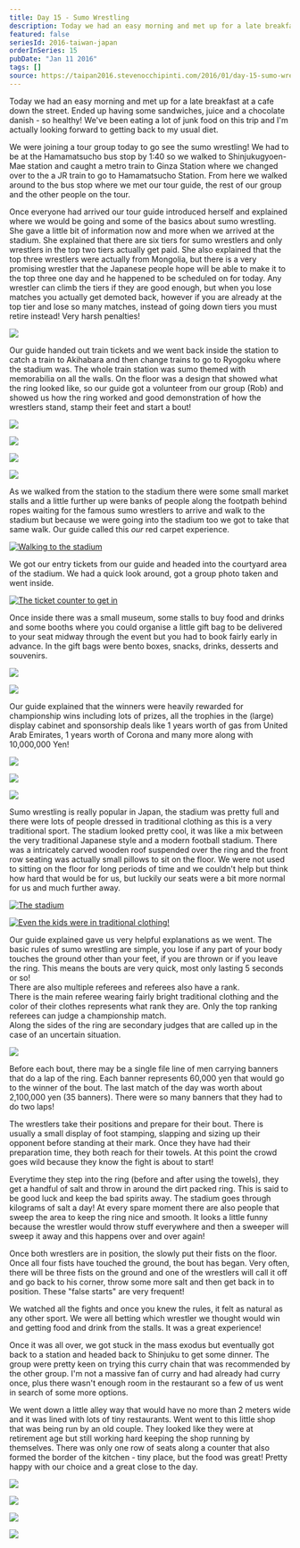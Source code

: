 ```yaml
---
title: Day 15 - Sumo Wrestling
description: Today we had an easy morning and met up for a late breakfast at a cafe down the street. Ended up having some sandwiches, juice and a chocol...
featured: false
seriesId: 2016-taiwan-japan
orderInSeries: 15
pubDate: "Jan 11 2016"
tags: []
source: https://taipan2016.stevenocchipinti.com/2016/01/day-15-sumo-wrestling.html
---
```


Today we had an easy morning and met up for a late breakfast at a cafe down the street. Ended up having some sandwiches, juice and a chocolate danish - so healthy! We've been eating a lot of junk food on this trip and I'm actually looking forward to getting back to my usual diet.

We were joining a tour group today to go see the sumo wrestling! We had to be at the Hamamatsucho bus stop by 1:40 so we walked to Shinjukugyoen-Mae station and caught a metro train to Ginza Station where we changed over to the a JR train to go to Hamamatsucho Station. From here we walked around to the bus stop where we met our tour guide, the rest of our group and the other people on the tour.

Once everyone had arrived our tour guide introduced herself and explained where we would be going and some of the basics about sumo wrestling. She gave a little bit of information now and more when we arrived at the stadium. She explained that there are six tiers for sumo wrestlers and only wrestlers in the top two tiers actually get paid. She also explained that the top three wrestlers were actually from Mongolia, but there is a very promising wrestler that the Japanese people hope will be able to make it to the top three one day and he happened to be scheduled on for today. Any wrestler can climb the tiers if they are good enough, but when you lose matches you actually get demoted back, however if you are already at the top tier and lose so many matches, instead of going down tiers you must retire instead! Very harsh penalties!

[![](https://2.bp.blogspot.com/-BVARfRwjfyk/VpPCP1uXXzI/AAAAAAAAEVA/4HkogvqYUlw/s320/20160111_134951.jpg)](https://2.bp.blogspot.com/-BVARfRwjfyk/VpPCP1uXXzI/AAAAAAAAEVA/4HkogvqYUlw/s1600/20160111_134951.jpg)

Our guide handed out train tickets and we went back inside the station to catch a train to Akihabara and then change trains to go to Ryogoku where the stadium was. The whole train station was sumo themed with memorabilia on all the walls. On the floor was a design that showed what the ring looked like, so our guide got a volunteer from our group (Rob) and showed us how the ring worked and good demonstration of how the wrestlers stand, stamp their feet and start a bout!

[![](https://3.bp.blogspot.com/-gqzbO51VVnQ/VpPCPwl3heI/AAAAAAAAEVE/clxIGHVo9Wk/s320/20160111_142217.jpg)](https://3.bp.blogspot.com/-gqzbO51VVnQ/VpPCPwl3heI/AAAAAAAAEVE/clxIGHVo9Wk/s1600/20160111_142217.jpg)

[![](https://4.bp.blogspot.com/-YP6mHQ4VPeg/VpPCP25G-LI/AAAAAAAAEVE/3frDLbeBbuA/s320/20160111_142234.jpg)](https://4.bp.blogspot.com/-YP6mHQ4VPeg/VpPCP25G-LI/AAAAAAAAEVE/3frDLbeBbuA/s1600/20160111_142234.jpg)

[![](https://2.bp.blogspot.com/-OsEDqn05BUs/VpPCP7elqoI/AAAAAAAAEVA/tObMpKlGIuU/s320/20160111_142313.jpg)](https://2.bp.blogspot.com/-OsEDqn05BUs/VpPCP7elqoI/AAAAAAAAEVA/tObMpKlGIuU/s1600/20160111_142313.jpg)

[![](https://3.bp.blogspot.com/-JguSWo4sS5k/VpPCP_99s0I/AAAAAAAAEVA/30SO6WbVABc/s320/20160111_142315.jpg)](https://3.bp.blogspot.com/-JguSWo4sS5k/VpPCP_99s0I/AAAAAAAAEVA/30SO6WbVABc/s1600/20160111_142315.jpg)

As we walked from the station to the stadium there were some small market stalls and a little further up were banks of people along the footpath behind ropes waiting for the famous sumo wrestlers to arrive and walk to the stadium but because we were going into the stadium too we got to take that same walk. Our guide called this _our_ red carpet experience.

[![Walking to the stadium](https://1.bp.blogspot.com/-UOuzJZr2nWM/VpPCP09xDII/AAAAAAAAEVA/S4eJLWzBQKk/s320/20160111_142917.jpg)](https://1.bp.blogspot.com/-UOuzJZr2nWM/VpPCP09xDII/AAAAAAAAEVA/S4eJLWzBQKk/s1600/20160111_142917.jpg)

We got our entry tickets from our guide and headed into the courtyard area of the stadium. We had a quick look around, got a group photo taken and went inside.

[![The ticket counter to get in](https://4.bp.blogspot.com/-xMdNQa5-1DI/VpPCP-iq7VI/AAAAAAAAEVE/hDLBlVPubZY/s320/20160111_143122.jpg)](https://4.bp.blogspot.com/-xMdNQa5-1DI/VpPCP-iq7VI/AAAAAAAAEVE/hDLBlVPubZY/s1600/20160111_143122.jpg)

Once inside there was a small museum, some stalls to buy food and drinks and some booths where you could organise a little gift bag to be delivered to your seat midway through the event but you had to book fairly early in advance. In the gift bags were bento boxes, snacks, drinks, desserts and souvenirs.

[![](https://4.bp.blogspot.com/-U09JQV4FZM4/VpPCP2V-HQI/AAAAAAAAEVA/vW4xcQwNr6Y/s320/20160111_144259.jpg)](https://4.bp.blogspot.com/-U09JQV4FZM4/VpPCP2V-HQI/AAAAAAAAEVA/vW4xcQwNr6Y/s1600/20160111_144259.jpg)

[![](https://4.bp.blogspot.com/-eh75E_O0_bA/VpPCP8ctUXI/AAAAAAAAEVA/_E6nZGWm0Kc/s320/20160111_144224.jpg)](https://4.bp.blogspot.com/-eh75E_O0_bA/VpPCP8ctUXI/AAAAAAAAEVA/_E6nZGWm0Kc/s1600/20160111_144224.jpg)

Our guide explained that the winners were heavily rewarded for championship wins including lots of prizes, all the trophies in the (large) display cabinet and sponsorship deals like 1 years worth of gas from United Arab Emirates, 1 years worth of Corona and many more along with 10,000,000 Yen!

[![](https://2.bp.blogspot.com/-zgi4IytXbVo/VpPCP2k8G6I/AAAAAAAAEVE/vRoppkULhgg/s320/20160111_144434.jpg)](https://2.bp.blogspot.com/-zgi4IytXbVo/VpPCP2k8G6I/AAAAAAAAEVE/vRoppkULhgg/s1600/20160111_144434.jpg)

[![](https://2.bp.blogspot.com/-K6tZI3JMZYE/VpPCPwZQncI/AAAAAAAAEVA/Gn8Nnlfoe98/s320/20160111_144439.jpg)](https://2.bp.blogspot.com/-K6tZI3JMZYE/VpPCPwZQncI/AAAAAAAAEVA/Gn8Nnlfoe98/s1600/20160111_144439.jpg)

[![](https://1.bp.blogspot.com/-F76S10xO418/VpPCP8zbksI/AAAAAAAAEVE/MncDaJCvcqE/s320/20160111_144505.jpg)](https://1.bp.blogspot.com/-F76S10xO418/VpPCP8zbksI/AAAAAAAAEVE/MncDaJCvcqE/s1600/20160111_144505.jpg)

Sumo wrestling is really popular in Japan, the stadium was pretty full and there were lots of people dressed in traditional clothing as this is a very traditional sport. The stadium looked pretty cool, it was like a mix between the very traditional Japanese style and a modern football stadium. There was a intricately carved wooden roof suspended over the ring and the front row seating was actually small pillows to sit on the floor. We were not used to sitting on the floor for long periods of time and we couldn't help but think how hard that would be for us, but luckily our seats were a bit more normal for us and much further away.

[![The stadium](https://4.bp.blogspot.com/-AjWaetfaejY/VpPCPw_49mI/AAAAAAAAEVE/lhRfjziUPA4/s320/20160111_151311.jpg)](https://4.bp.blogspot.com/-AjWaetfaejY/VpPCPw_49mI/AAAAAAAAEVE/lhRfjziUPA4/s1600/20160111_151311.jpg)

[![Even the kids were in traditional clothing!](https://4.bp.blogspot.com/-Du6hsyt-IDI/VpPCPyXtHZI/AAAAAAAAEVA/a-vjH_ZQn1Y/s320/20160111_150836.jpg)](https://4.bp.blogspot.com/-Du6hsyt-IDI/VpPCPyXtHZI/AAAAAAAAEVA/a-vjH_ZQn1Y/s1600/20160111_150836.jpg)

Our guide explained gave us very helpful explanations as we went. The basic rules of sumo wrestling are simple, you lose if any part of your body touches the ground other than your feet, if you are thrown or if you leave the ring. This means the bouts are very quick, most only lasting 5 seconds or so!  
There are also multiple referees and referees also have a rank.  
There is the main referee wearing fairly bright traditional clothing and the color of their clothes represents what rank they are. Only the top ranking referees can judge a championship match.  
Along the sides of the ring are secondary judges that are called up in the case of an uncertain situation.

[![](https://1.bp.blogspot.com/-BOlSd-vHq-g/VpPCP7ZTbgI/AAAAAAAAEVE/UTW_T2n-sG0/s320/20160111_155701.jpg)](https://1.bp.blogspot.com/-BOlSd-vHq-g/VpPCP7ZTbgI/AAAAAAAAEVE/UTW_T2n-sG0/s1600/20160111_155701.jpg)

Before each bout, there may be a single file line of men carrying banners that do a lap of the ring. Each banner represents 60,000 yen that would go to the winner of the bout. The last match of the day was worth about 2,100,000 yen (35 banners). There were so many banners that they had to do two laps!

The wrestlers take their positions and prepare for their bout. There is usually a small display of foot stamping, slapping and sizing up their opponent before standing at their mark. Once they have had their preparation time, they both reach for their towels. At this point the crowd goes wild because they know the fight is about to start!

Everytime they step into the ring (before and after using the towels), they get a handful of salt and throw in around the dirt packed ring. This is said to be good luck and keep the bad spirits away. The stadium goes through kilograms of salt a day! At every spare moment there are also people that sweep the area to keep the ring nice and smooth. It looks a little funny because the wrestler would throw stuff everywhere and then a sweeper will sweep it away and this happens over and over again!

Once both wrestlers are in position, the slowly put their fists on the floor. Once all four fists have touched the ground, the bout has began. Very often, there will be three fists on the ground and one of the wrestlers will call it off and go back to his corner, throw some more salt and then get back in to position. These "false starts" are very frequent!

We watched all the fights and once you knew the rules, it felt as natural as any other sport. We were all betting which wrestler we thought would win and getting food and drink from the stalls. It was a great experience!

Once it was all over, we got stuck in the mass exodus but eventually got back to a station and headed back to Shinjuku to get some dinner. The group were pretty keen on trying this curry chain that was recommended by the other group. I'm not a massive fan of curry and had already had curry once, plus there wasn't enough room in the restaurant so a few of us went in search of some more options.

We went down a little alley way that would have no more than 2 meters wide and it was lined with lots of tiny restaurants. Went went to this little shop that was being run by an old couple. They looked like they were at retirement age but still working hard keeping the shop running by themselves. There was only one row of seats along a counter that also formed the border of the kitchen - tiny place, but the food was great! Pretty happy with our choice and a great close to the day.

[![](https://4.bp.blogspot.com/-fXf7T0MT0nw/VpPCP1xMhtI/AAAAAAAAEVA/fjGPjTNQw3k/s320/20160111_193621.jpg)](https://4.bp.blogspot.com/-fXf7T0MT0nw/VpPCP1xMhtI/AAAAAAAAEVA/fjGPjTNQw3k/s1600/20160111_193621.jpg)

[![](https://3.bp.blogspot.com/-rnjSRrYIZ_A/VpPCPy8duvI/AAAAAAAAEVE/q6NkHcw4-Ak/s320/20160111_191707.jpg)](https://3.bp.blogspot.com/-rnjSRrYIZ_A/VpPCPy8duvI/AAAAAAAAEVE/q6NkHcw4-Ak/s1600/20160111_191707.jpg)

[![](https://1.bp.blogspot.com/-mkGNTPjpnx0/VpPCP6uqCgI/AAAAAAAAEVA/9NU8R_GH50o/s320/20160111_191043.jpg)](https://1.bp.blogspot.com/-mkGNTPjpnx0/VpPCP6uqCgI/AAAAAAAAEVA/9NU8R_GH50o/s1600/20160111_191043.jpg)

[![](https://2.bp.blogspot.com/-pQ4vj6lFy9A/VpPCP5JPbPI/AAAAAAAAEVE/hO70OzxDepU/s320/20160111_190709.jpg)](https://2.bp.blogspot.com/-pQ4vj6lFy9A/VpPCP5JPbPI/AAAAAAAAEVE/hO70OzxDepU/s1600/20160111_190709.jpg)
